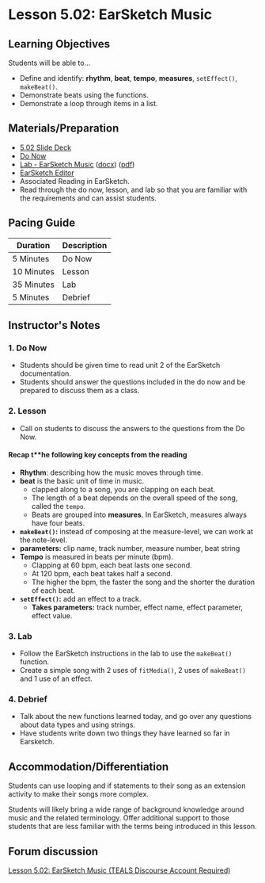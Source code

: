 # Lesson 5.02: EarSketch Music

## Learning Objectives

Students will be able to...

* Define and identify: **rhythm**, **beat**, **tempo**, **measures**, `setEffect()`, `makeBeat()`.
* Demonstrate beats using the functions.
* Demonstrate a loop through items in a list.

## Materials/Preparation

* [5.02 Slide Deck](https://github.com/TEALSK12/2nd-semester-introduction-to-computer-science/raw/master/units/5_unit/slidedecks/Intro%20Python%205.02%20TEALS.pptx)
* [Do Now][]
* [Lab - EarSketch Music][] ([docx][]) ([pdf][])
* [EarSketch Editor][]
* Associated Reading in EarSketch.
* Read through the do now, lesson, and lab so that you are familiar with the requirements and can assist students.

## Pacing Guide

| **Duration**   | **Description** |
| ---------- | ----------- |
| 5 Minutes  | Do Now      |
| 10 Minutes | Lesson      |
| 35 Minutes | Lab         |
| 5 Minutes | Debrief     |

## Instructor's Notes

### 1. Do Now

* Students should be given time to read unit 2 of the EarSketch documentation.
* Students should answer the questions included in the do now and be prepared to discuss them as a class.

### 2. Lesson

* Call on students to discuss the answers to the questions from the Do Now.

#### Recap t**he following key concepts from the reading

* **Rhythm**: describing how the music moves through time.
* **beat** is the basic unit of time in music.  
  * clapped along to a song, you are clapping on each beat.
  * The length of a beat depends on the overall speed of the song, called the `tempo`.
  * Beats are grouped into **measures**. In EarSketch, measures always have four beats.
* **`makeBeat()`:** instead of composing at the measure-level, we can work at the note-level.
* **parameters:** clip name, track number, measure number, beat string
* **Tempo** is measured in beats per minute (bpm).
  * Clapping at 60 bpm, each beat lasts one second.
  * At 120 bpm, each beat takes half a second.
  * The higher the bpm, the faster the song and the shorter the duration of each beat.
* **`setEffect()`:** add an effect to a track.
  * **Takes parameters:** track number, effect name, effect parameter, effect value.

### 3. Lab

* Follow the EarSketch instructions in the lab to use the `makeBeat()` function.
* Create a simple song with 2 uses of `fitMedia()`, 2 uses of `makeBeat()` and 1 use of an effect.

### 4. Debrief

* Talk about the new functions learned today, and go over any questions about data types and using strings.
* Have students write down two things they have learned so far in Earsketch.

## Accommodation/Differentiation

Students can use looping and if statements to their song as an extension activity to make their songs more complex.

Students will likely bring a wide range of background knowledge around music and the related terminology. Offer additional support to those students that are less familiar with the terms being introduced in this lesson.

## Forum discussion

[Lesson 5.02: EarSketch Music (TEALS Discourse Account Required)](https://forums.tealsk12.org/c/2nd-semester-unit-5-earsketch/lesson-5-02-earsketch-music)

[Do Now]: do_now.md
[Lab - EarSketch Music]: lab.md
[EarSketch Editor]: http://earsketch.gatech.edu/earsketch2/
[pdf]: https://github.com/TEALSK12/2nd-semester-introduction-to-computer-science/raw/master/units/5_unit/02_lesson/lab.pdf
[docx]: https://github.com/TEALSK12/2nd-semester-introduction-to-computer-science/raw/master/units/5_unit/02_lesson/lab.docx
